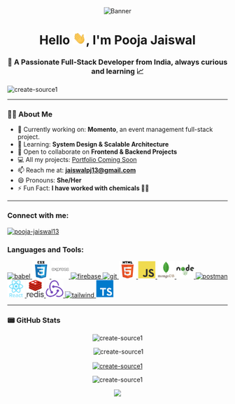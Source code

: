 <div align="center">
  <img src="https://static.vecteezy.com/system/resources/previews/011/634/349/non_2x/woman-programmer-working-on-a-new-project-free-vector.jpg" alt="Banner" width="500" height="250" />
</div>

<h1 align="center">Hello <img src="https://raw.githubusercontent.com/ABSphreak/ABSphreak/master/gifs/Hi.gif" width="30px">, I'm Pooja Jaiswal</h1>

<h3 align="center">🚀 A Passionate Full-Stack Developer from India, always curious and learning 📈</h3>

<p align="left"> <img src="https://komarev.com/ghpvc/?username=create-source1&label=Profile%20views&color=0e75b6&style=flat" alt="create-source1" /> </p>

---

### 🙋‍♀️ About Me

- 🔭 Currently working on: **Momento**, an event management full-stack project. 
- 🌱 Learning: **System Design & Scalable Architecture**  
- 🤝 Open to collaborate on **Frontend & Backend Projects**  
- 💻 All my projects: [Portfolio Coming Soon](https://www.link.com/in/)  
- 📫 Reach me at: **jaiswalpj13@gmail.com**  
- 😄 Pronouns: **She/Her**  
- ⚡ Fun Fact: **I have worked with chemicals 👩‍🔬**
---
<h3 align="left">Connect with me:</h3>
<p align="left">
<a href="https://linkedin.com/in/pooja-jaiswal13" target="blank"><img align="center" src="https://raw.githubusercontent.com/rahuldkjain/github-profile-readme-generator/master/src/images/icons/Social/linked-in-alt.svg" alt="pooja-jaiswal13" height="30" width="40" /></a>
</p>

<h3 align="left">Languages and Tools:</h3>

<p align="left"> <a href="https://babeljs.io/" target="_blank" rel="noreferrer"> <img src="https://www.vectorlogo.zone/logos/babeljs/babeljs-icon.svg" alt="babel" width="40" height="40"/> </a> <a href="https://www.w3schools.com/css/" target="_blank" rel="noreferrer"> <img src="https://raw.githubusercontent.com/devicons/devicon/master/icons/css3/css3-original-wordmark.svg" alt="css3" width="40" height="40"/> </a> <a href="https://expressjs.com" target="_blank" rel="noreferrer"> <img src="https://raw.githubusercontent.com/devicons/devicon/master/icons/express/express-original-wordmark.svg" alt="express" width="40" height="40"/> </a> <a href="https://firebase.google.com/" target="_blank" rel="noreferrer"> <img src="https://www.vectorlogo.zone/logos/firebase/firebase-icon.svg" alt="firebase" width="40" height="40"/> </a> <a href="https://git-scm.com/" target="_blank" rel="noreferrer"> <img src="https://www.vectorlogo.zone/logos/git-scm/git-scm-icon.svg" alt="git" width="40" height="40"/> </a> <a href="https://www.w3.org/html/" target="_blank" rel="noreferrer"> <img src="https://raw.githubusercontent.com/devicons/devicon/master/icons/html5/html5-original-wordmark.svg" alt="html5" width="40" height="40"/> </a> <a href="https://developer.mozilla.org/en-US/docs/Web/JavaScript" target="_blank" rel="noreferrer"> <img src="https://raw.githubusercontent.com/devicons/devicon/master/icons/javascript/javascript-original.svg" alt="javascript" width="40" height="40"/> </a> <a href="https://www.mongodb.com/" target="_blank" rel="noreferrer"> <img src="https://raw.githubusercontent.com/devicons/devicon/master/icons/mongodb/mongodb-original-wordmark.svg" alt="mongodb" width="40" height="40"/> </a> <a href="https://nodejs.org" target="_blank" rel="noreferrer"> <img src="https://raw.githubusercontent.com/devicons/devicon/master/icons/nodejs/nodejs-original-wordmark.svg" alt="nodejs" width="40" height="40"/> </a> <a href="https://postman.com" target="_blank" rel="noreferrer"> <img src="https://www.vectorlogo.zone/logos/getpostman/getpostman-icon.svg" alt="postman" width="40" height="40"/> </a> <a href="https://reactjs.org/" target="_blank" rel="noreferrer"> <img src="https://raw.githubusercontent.com/devicons/devicon/master/icons/react/react-original-wordmark.svg" alt="react" width="40" height="40"/> </a> <a href="https://redis.io" target="_blank" rel="noreferrer"> <img src="https://raw.githubusercontent.com/devicons/devicon/master/icons/redis/redis-original-wordmark.svg" alt="redis" width="40" height="40"/> </a> <a href="https://redux.js.org" target="_blank" rel="noreferrer"> <img src="https://raw.githubusercontent.com/devicons/devicon/master/icons/redux/redux-original.svg" alt="redux" width="40" height="40"/> </a> <a href="https://tailwindcss.com/" target="_blank" rel="noreferrer"> <img src="https://www.vectorlogo.zone/logos/tailwindcss/tailwindcss-icon.svg" alt="tailwind" width="40" height="40"/> </a> <a href="https://www.typescriptlang.org/" target="_blank" rel="noreferrer"> <img src="https://raw.githubusercontent.com/devicons/devicon/master/icons/typescript/typescript-original.svg" alt="typescript" width="40" height="40"/> </a> </p>

---
<h3 align="left">📟 GitHub Stats</h3>
<p align="center"><img src="https://github-readme-stats.vercel.app/api/top-langs?username=create-source1&show_icons=true&locale=en&layout=compact" alt="create-source1" /></p>

<p align="center">&nbsp;<img  src="https://github-readme-stats.vercel.app/api?username=create-source1&show_icons=true&locale=en" alt="create-source1" /></p>

<p align="center"> <a href="https://github.com/ryo-ma/github-profile-trophy"><img align="center" src="https://github-profile-trophy.vercel.app/?username=create-source1" alt="create-source1" /></a> </p>

<p align="center"><img  src="https://github-readme-streak-stats.herokuapp.com/?user=create-source1&" alt="create-source1" /></p>

<p align="center">
  <img src="https://readme-typing-svg.herokuapp.com?font=Fira+Code&size=24&duration=3000&pause=1000&color=50C878&center=true&vCenter=true&width=450&lines=Thank+you+for+visiting!+👋;Hope+you+enjoyed+my+profile.+😄">
</p>
